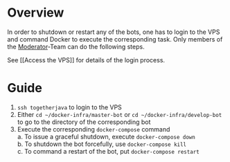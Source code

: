 # Overview

In order to shutdown or restart any of the bots, one has to login to the VPS and command Docker to execute the corresponding task. Only members of the [Moderator](https://github.com/orgs/Together-Java/teams/moderators)-Team can do the following steps.

See [[Access the VPS]] for details of the login process.

# Guide

1. `ssh togetherjava` to login to the VPS
2. Either `cd ~/docker-infra/master-bot` or `cd ~/docker-infra/develop-bot` to go to the directory of the corresponding bot
3. Execute the corresponding `docker-compose` command  
  a. To issue a graceful shutdown, execute `docker-compose down`  
  b. To shutdown the bot forcefully, use `docker-compose kill`  
  c. To command a restart of the bot, put `docker-compose restart`